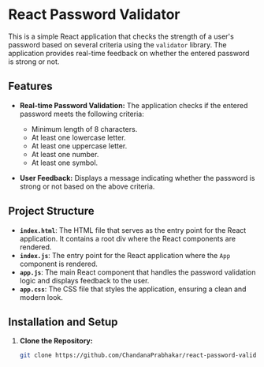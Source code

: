 # React Password Validator

This is a simple React application that checks the strength of a user's password based on several criteria using the `validator` library. The application provides real-time feedback on whether the entered password is strong or not.

## Features

- **Real-time Password Validation:** The application checks if the entered password meets the following criteria:
  - Minimum length of 8 characters.
  - At least one lowercase letter.
  - At least one uppercase letter.
  - At least one number.
  - At least one symbol.

- **User Feedback:** Displays a message indicating whether the password is strong or not based on the above criteria.

## Project Structure

- **`index.html`**: The HTML file that serves as the entry point for the React application. It contains a root div where the React components are rendered.
- **`index.js`**: The entry point for the React application where the `App` component is rendered.
- **`app.js`**: The main React component that handles the password validation logic and displays feedback to the user.
- **`app.css`**: The CSS file that styles the application, ensuring a clean and modern look.

## Installation and Setup

1. **Clone the Repository:**
   ```bash
   git clone https://github.com/ChandanaPrabhakar/react-password-validator.git

